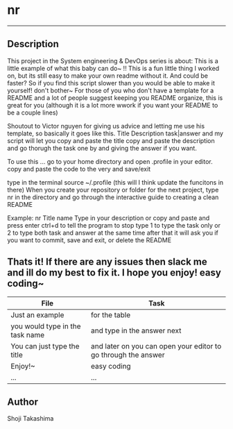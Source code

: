 # nr
---
## Description

This project in the System engineering & DevOps series is about:
This is a little example of what this baby can do~
!! This is a fun little thing I worked on, but its still easy to make your own readme without it. And could be faster? So if you find this script slower than you would be able to make it yourself! don't bother~
For those of you who don't have a template for a README and a lot of people suggest
keeping you README organize, this is great for you (although it is a lot more wwork if you want your README to be a couple lines)

Shoutout to Victor nguyen for giving us advice and letting me use his template, so basically it goes like this.
Title
Description
task|answer
and my script will
let you copy and paste the title
copy and paste the description
and go thorugh the task one by and giving the answer if you want.

To use this ... go to your home directory and open .profile in your editor. copy and paste the code to the very and save/exit

type in the terminal source ~/.profile (this will I think update the funcitons in there)
When you create your repository or folder for the next project, type nr in the directory and go through the interactive guide to creating a clean README

Example: 
nr Title name
Type in your description or copy and paste and press enter
ctrl+d to tell the program to stop
type 1 to type the task only or 2 to type both task and answer at the same time
after that it will ask you if you want to commit, save and exit, or delete the README

Thats it! If there are any issues then slack me and ill do my best to fix it.
I hope you enjoy! easy coding~
---
File|Task
---|---
Just an example | for the table
you would type in the task name | and type in the answer next
You can just type the title | and later on you can open your editor to go through the answer
Enjoy!~ | easy coding
... | ...

## Author
Shoji Takashima
